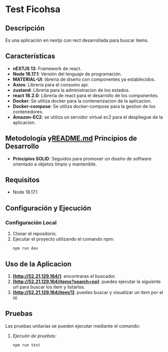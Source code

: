 # Test Ficohsa

## Descripción
Es una aplicación en nextjs con rect  desarrollada para buscar items.

## Características
- **nEXTJS 13**: Framework de react.
- **Node 18.17.1**: Versión del lenguaje de programación.
- **MATERIAL-UI**: libreria de diseño con componentes ya establecidos.
- **Axios**: Libreria para el consumo api.
- **zustand**: Libreria para la administracion de los estados.
- **react 18.2.0**: Libreria de react para el desarrollo de los componentes.
- **Docker**: Se utiliza docker para la contenerizacion de la aplicacion.
- **Docker-compose**: Se utiliza docker-compose para la gestion de los contenedores.
- **Amazon-EC2**: se utiliza un servidor virtual ec2 para el despliegue de la aplicacion.


## Metodología y[README.md](README.md) Principios de Desarrollo
- **Principios SOLID**: Seguidos para promover un diseño de software orientado a objetos limpio y mantenible.

## Requisitos
- Node 18.17.1

## Configuración y Ejecución
### Configuración Local
1. Clonar el repositorio.
2. Ejecutar el proyecto utilizando el comando npm:
   ```shell
   npm run dev

## Uso de la Aplicacion
1. **[http://52.21.129.164/]**: encontraras el buscador.
2. **[http://52.21.129.164/items?search=no]**: puedes ejecutar la siguiente url para buscar los item y listarlos.
3. **[http://52.21.129.164/item/1]**: puedes buscar y visualizar un item por el id.


## Pruebas
Las pruebas unitarias se pueden ejecutar mediante el comando:
1. *Ejecuón de pruebas:*
   ```shell
   npm run test
